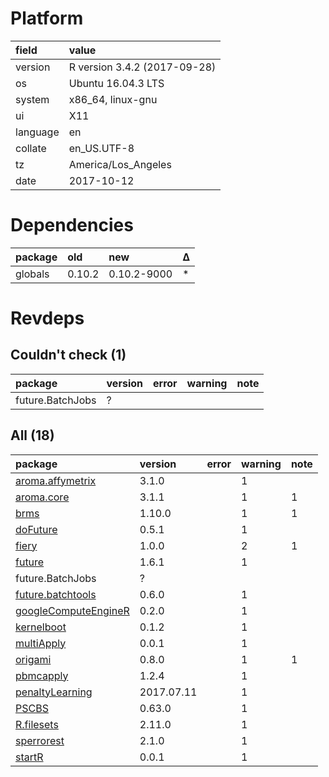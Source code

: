 # Platform

|field    |value                        |
|:--------|:----------------------------|
|version  |R version 3.4.2 (2017-09-28) |
|os       |Ubuntu 16.04.3 LTS           |
|system   |x86_64, linux-gnu            |
|ui       |X11                          |
|language |en                           |
|collate  |en_US.UTF-8                  |
|tz       |America/Los_Angeles          |
|date     |2017-10-12                   |

# Dependencies

|package |old    |new         |Δ  |
|:-------|:------|:-----------|:--|
|globals |0.10.2 |0.10.2-9000 |*  |

# Revdeps

## Couldn't check (1)

|package          |version |error |warning |note |
|:----------------|:-------|:-----|:-------|:----|
|future.BatchJobs |?       |      |        |     |

## All (18)

|package                                                  |version    |error |warning |note |
|:--------------------------------------------------------|:----------|:-----|:-------|:----|
|[aroma.affymetrix](problems.md#aroma.affymetrix)         |3.1.0      |      |1       |     |
|[aroma.core](problems.md#aroma.core)                     |3.1.1      |      |1       |1    |
|[brms](problems.md#brms)                                 |1.10.0     |      |1       |1    |
|[doFuture](problems.md#dofuture)                         |0.5.1      |      |1       |     |
|[fiery](problems.md#fiery)                               |1.0.0      |      |2       |1    |
|[future](problems.md#future)                             |1.6.1      |      |1       |     |
|future.BatchJobs                                         |?          |      |        |     |
|[future.batchtools](problems.md#future.batchtools)       |0.6.0      |      |1       |     |
|[googleComputeEngineR](problems.md#googlecomputeenginer) |0.2.0      |      |1       |     |
|[kernelboot](problems.md#kernelboot)                     |0.1.2      |      |1       |     |
|[multiApply](problems.md#multiapply)                     |0.0.1      |      |1       |     |
|[origami](problems.md#origami)                           |0.8.0      |      |1       |1    |
|[pbmcapply](problems.md#pbmcapply)                       |1.2.4      |      |1       |     |
|[penaltyLearning](problems.md#penaltylearning)           |2017.07.11 |      |1       |     |
|[PSCBS](problems.md#pscbs)                               |0.63.0     |      |1       |     |
|[R.filesets](problems.md#r.filesets)                     |2.11.0     |      |1       |     |
|[sperrorest](problems.md#sperrorest)                     |2.1.0      |      |1       |     |
|[startR](problems.md#startr)                             |0.0.1      |      |1       |     |

